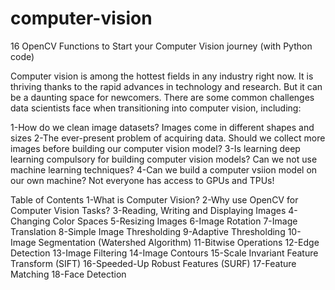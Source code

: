 # computer-vision
16 OpenCV Functions to Start your Computer Vision journey (with Python code)


Computer vision is among the hottest fields in any industry right now. It is thriving thanks to the rapid advances in technology and research. But it can be a daunting space for newcomers. There are some common challenges data scientists face when transitioning into computer vision, including:

1-How do we clean image datasets? Images come in different shapes and sizes
2-The ever-present problem of acquiring data. Should we collect more images before building our computer vision model?
3-Is learning deep learning compulsory for building computer vision models? Can we not use machine learning techniques?
4-Can we build a computer vsiion model on our own machine? Not everyone has access to GPUs and TPUs!


Table of Contents
1-What is Computer Vision?
2-Why use OpenCV for Computer Vision Tasks?
3-Reading, Writing and Displaying Images
4-Changing Color Spaces
5-Resizing Images
6-Image Rotation
7-Image Translation
8-Simple Image Thresholding
9-Adaptive Thresholding
10-Image Segmentation (Watershed Algorithm)
11-Bitwise Operations
12-Edge Detection
13-Image Filtering
14-Image Contours
15-Scale Invariant Feature Transform (SIFT)
16-Speeded-Up Robust Features (SURF)
17-Feature Matching
18-Face Detection
